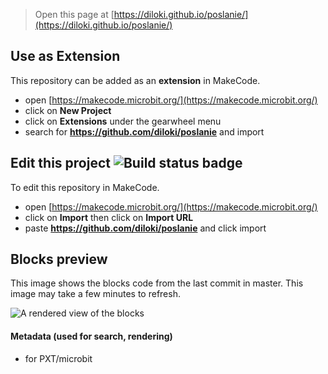 
> Open this page at [https://diloki.github.io/poslanie/](https://diloki.github.io/poslanie/)

## Use as Extension

This repository can be added as an **extension** in MakeCode.

* open [https://makecode.microbit.org/](https://makecode.microbit.org/)
* click on **New Project**
* click on **Extensions** under the gearwheel menu
* search for **https://github.com/diloki/poslanie** and import

## Edit this project ![Build status badge](https://github.com/diloki/poslanie/workflows/MakeCode/badge.svg)

To edit this repository in MakeCode.

* open [https://makecode.microbit.org/](https://makecode.microbit.org/)
* click on **Import** then click on **Import URL**
* paste **https://github.com/diloki/poslanie** and click import

## Blocks preview

This image shows the blocks code from the last commit in master.
This image may take a few minutes to refresh.

![A rendered view of the blocks](https://github.com/diloki/poslanie/raw/master/.github/makecode/blocks.png)

#### Metadata (used for search, rendering)

* for PXT/microbit
<script src="https://makecode.com/gh-pages-embed.js"></script><script>makeCodeRender("{{ site.makecode.home_url }}", "{{ site.github.owner_name }}/{{ site.github.repository_name }}");</script>

